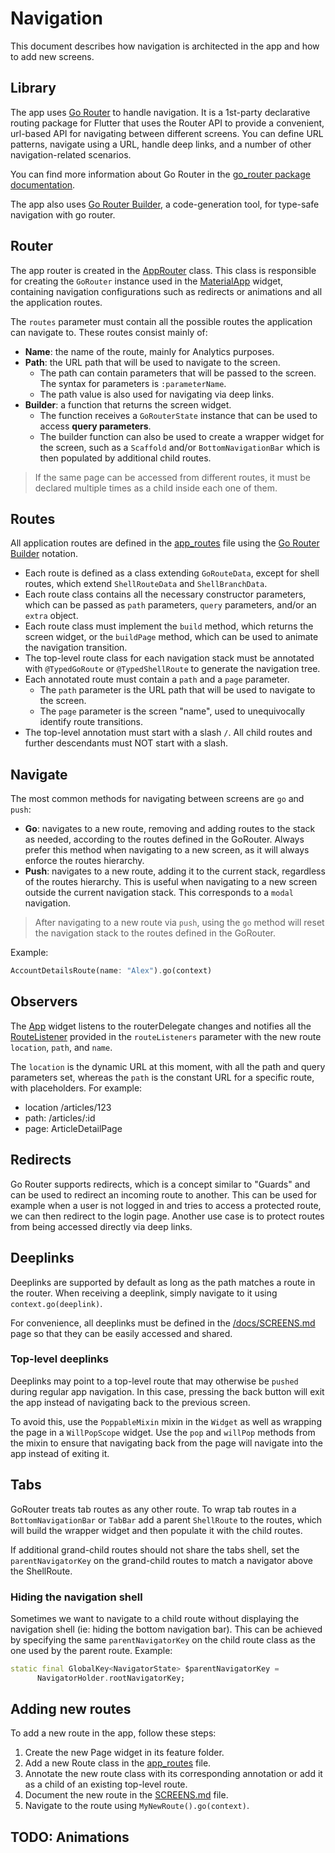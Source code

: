 # Navigation

This document describes how navigation is architected in the app and how to add new screens.

## Library

The app uses [Go Router](https://pub.dev/packages/go_router) to handle navigation. It is a 1st-party declarative routing package for Flutter that uses the Router API to provide a convenient, url-based API for navigating between different screens. You can define URL patterns, navigate using a URL, handle deep links, and a number of other navigation-related scenarios.

You can find more information about Go Router in the [go_router package documentation](https://pub.dev/documentation/go_router/latest/index.html).

The app also uses [Go Router Builder](https://pub.dev/packages/go_router_builder), a code-generation tool, for type-safe navigation with go router.

## Router

The app router is created in the [AppRouter](/lib/app/navigation/router/app_router.dart) class. This class is responsible for creating the `GoRouter` instance used in the [MaterialApp](/lib/app/app.dart) widget, containing navigation configurations such as redirects or animations and all the application routes.

The `routes` parameter must contain all the possible routes the application can navigate to. These routes consist mainly of:

- **Name**: the name of the route, mainly for Analytics purposes.
- **Path**: the URL path that will be used to navigate to the screen.
  - The path can contain parameters that will be passed to the screen. The syntax for parameters is `:parameterName`.
  - The path value is also used for navigating via deep links.
- **Builder**: a function that returns the screen widget.
  - The function receives a `GoRouterState` instance that can be used to access **query parameters**.
  - The builder function can also be used to create a wrapper widget for the screen, such as a `Scaffold` and/or `BottomNavigationBar` which is then populated by additional child routes.

> If the same page can be accessed from different routes, it must be declared multiple times as a child inside each one of them.

## Routes

All application routes are defined in the [app_routes](/lib/app/navigation/router/routes.dart) file using the [Go Router Builder](https://pub.dev/packages/go_router_builder) notation.

- Each route is defined as a class extending `GoRouteData`, except for shell routes, which extend `ShellRouteData` and `ShellBranchData`.
- Each route class contains all the necessary constructor parameters, which can be passed as `path` parameters, `query` parameters, and/or an `extra` object.
- Each route class must implement the `build` method, which returns the screen widget, or the `buildPage` method, which can be used to animate the navigation transition.
- The top-level route class for each navigation stack must be annotated with `@TypedGoRoute` or `@TypedShellRoute` to generate the navigation tree.
- Each annotated route must contain a `path` and a `page` parameter.
  - The `path` parameter is the URL path that will be used to navigate to the screen.
  - The `page` parameter is the screen "name", used to unequivocally identify route transitions.
- The top-level annotation must start with a slash `/`. All child routes and further descendants must NOT start with a slash.

## Navigate

The most common methods for navigating between screens are `go` and `push`:

- **Go**: navigates to a new route, removing and adding routes to the stack as needed, according to the routes defined in the GoRouter. Always prefer this method when navigating to a new screen, as it will always enforce the routes hierarchy.
- **Push**: navigates to a new route, adding it to the current stack, regardless of the routes hierarchy. This is useful when navigating to a new screen outside the current navigation stack. This corresponds to a `modal` navigation.

> After navigating to a new route via `push`, using the `go` method will reset the navigation stack to the routes defined in the GoRouter.

Example:

```dart
AccountDetailsRoute(name: "Alex").go(context)
```

## Observers

The [App](/lib/app/app.dart) widget listens to the routerDelegate changes and notifies all the [RouteListener](/lib/app/navigation/listener/route_listener.dart) provided in the `routeListeners` parameter with the new route `location`, `path`, and `name`.

The `location` is the dynamic URL at this moment, with all the path and query parameters set, whereas the `path` is the constant URL for a specific route, with placeholders. For example:

- location /articles/123
- path: /articles/:id
- page: ArticleDetailPage
  
## Redirects

Go Router supports redirects, which is a concept similar to "Guards" and can be used to redirect an incoming route to another.
This can be used for example when a user is not logged in and tries to access a protected route, we can then redirect to the login page. Another use case is to protect routes from being accessed directly via deep links.

## Deeplinks

Deeplinks are supported by default as long as the path matches a route in the router. When receiving a deeplink, simply navigate to it using `context.go(deeplink)`.

For convenience, all deeplinks must be defined in the [/docs/SCREENS.md](/docs/SCREENS.md) page so that they can be easily accessed and shared.

### Top-level deeplinks

Deeplinks may point to a top-level route that may otherwise be `pushed` during regular app navigation. In this case, pressing the back button will exit the app instead of navigating back to the previous screen.

To avoid this, use the `PoppableMixin` mixin in the `Widget` as well as wrapping the page in a `WillPopScope` widget. Use the `pop` and `willPop` methods from the mixin to ensure that navigating back from the page will navigate into the app instead of exiting it.

## Tabs

GoRouter treats tab routes as any other route. To wrap tab routes in a `BottomNavigationBar` or `TabBar` add a parent `ShellRoute` to the routes, which will build the wrapper widget and then populate it with the child routes.

If additional grand-child routes should not share the tabs shell, set the `parentNavigatorKey` on the grand-child routes to match a navigator above the ShellRoute.

### Hiding the navigation shell

Sometimes we want to navigate to a child route without displaying the navigation shell (ie: hiding the bottom navigation bar). This can be achieved by specifying the same `parentNavigatorKey` on the child route class as the one used by the parent route.
Example:

```dart
static final GlobalKey<NavigatorState> $parentNavigatorKey =
      NavigatorHolder.rootNavigatorKey;
```

## Adding new routes

To add a new route in the app, follow these steps:

1. Create the new Page widget in its feature folder.
2. Add a new Route class in the [app_routes](/lib/app/navigation/router/app_routes.dart) file.
3. Annotate the new route class with its corresponding annotation or add it as a child of an existing top-level route.
4. Document the new route in the [SCREENS.md](/docs/SCREENS.md) file.
5. Navigate to the route using `MyNewRoute().go(context)`.

## TODO: Animations
